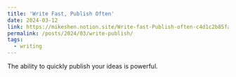 ```yaml
---
title: 'Write Fast, Publish Often'
date: 2024-03-12
link: https://mikeshen.notion.site/Write-fast-Publish-often-c4d1c2b85fa043bfa0e521e7deb948be?pvs=4
permalink: /posts/2024/03/write-publish/
tags:
  - writing
---
```

The ability to quickly publish your ideas is powerful. 
